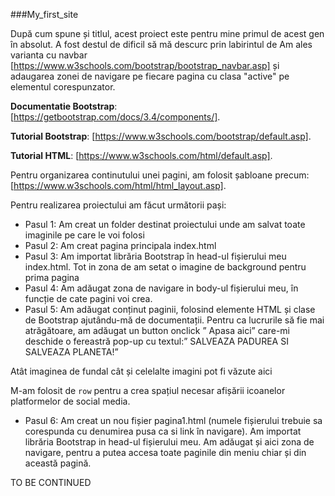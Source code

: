###My_first_site   


După cum spune și titlul, acest proiect este pentru mine primul de acest gen în absolut.
A fost destul de dificil să mă descurc prin labirintul de 
Am ales varianta cu navbar [https://www.w3schools.com/bootstrap/bootstrap_navbar.asp]
 și adaugarea zonei de navigare pe fiecare pagina cu clasa "active" pe elementul corespunzator.     
 
**Documentatie Bootstrap**: [https://getbootstrap.com/docs/3.4/components/].    

**Tutorial Bootstrap**: [https://www.w3schools.com/bootstrap/default.asp].     

**Tutorial HTML**: [https://www.w3schools.com/html/default.asp].     

Pentru organizarea continutului unei pagini, am folosit șabloane precum:
[https://www.w3schools.com/html/html_layout.asp].    

Pentru realizarea proiectului am făcut următorii pași:
- Pasul 1: Am creat  un folder destinat proiectului unde am salvat toate imaginile pe care le voi folosi
- Pasul 2: Am creat  pagina principala index.html
- Pasul 3: Am importat librăria Bootstrap în head-ul fișierului meu index.html. Tot in zona de <head> am setat o imagine de background pentru prima pagina
- Pasul 4: Am adăugat  zona de navigare in body-ul fișierului meu, în funcție de cate pagini voi crea.
- Pasul 5: Am adăugat  conținut paginii, folosind elemente HTML și clase de Bootstrap ajutându-mă  de documentații. Pentru ca lucrurile să fie mai atrăgătoare, am adăugat un button onclick ” Apasa aici” care-mi deschide  o fereastră pop-up cu textul:” SALVEAZA PADUREA SI SALVEAZA PLANETA!”
  
Atât imaginea de fundal cât și celelalte imagini pot fi văzute aici

M-am folosit de `row`  pentru a crea spațiul necesar afișării icoanelor platformelor de social media.

- Pasul 6: Am creat un nou fișier pagina1.html (numele fișierului trebuie sa corespunda cu denumirea pusa ca si link în navigare). Am importat librăria Bootstrap in head-ul fișierului meu. Am adăugat și aici zona de navigare, pentru a putea accesa toate paginile din meniu chiar și din această pagină.

TO BE CONTINUED
